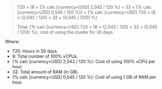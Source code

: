 > 720 × (8 × {% calc [currency=USD] 2,042 / 120 %} + 32 × {% calc [currency=USD] 0,545 / 120 %}) = {% calc [currency=USD] 720 × (8 × (2,042 / 120) + 32 × (0,545 / 120)) %}
>
> Total: {% calc [currency=USD] 720 × (8 × (2,042 / 120) + 32 × (0,545 / 120)) %}, cost of using the cluster for 30 days.

Where:
* 720: Hours in 30 days.
* 8: Total number of 100% vCPUs.
* {% calc [currency=USD] 2,042 / 120 %}: Cost of using 100% vCPU per hour.
* 32: Total amount of RAM (in GB).
* {% calc [currency=USD] 0,545 / 120 %}: Cost of using 1 GB of RAM per hour.